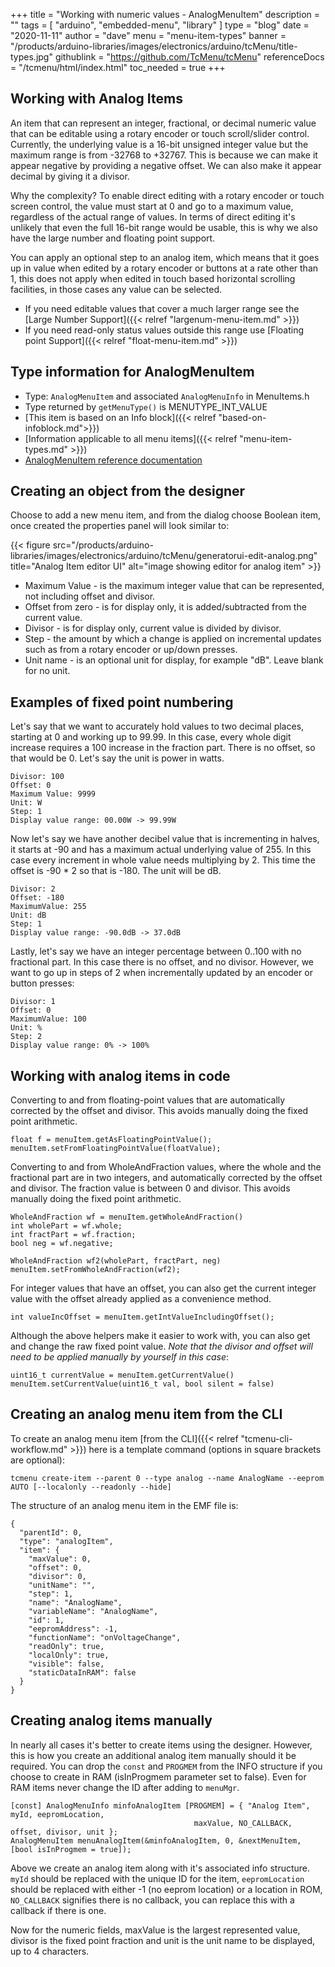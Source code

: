 +++
title = "Working with numeric values - AnalogMenuItem"
description = ""
tags = [ "arduino", "embedded-menu", "library" ]
type = "blog"
date = "2020-11-11"
author =  "dave"
menu = "menu-item-types"
banner = "/products/arduino-libraries/images/electronics/arduino/tcMenu/title-types.jpg"
githublink = "https://github.com/TcMenu/tcMenu"
referenceDocs = "/tcmenu/html/index.html"
toc_needed = true
+++

## Working with Analog Items

An item that can represent an integer, fractional, or decimal numeric value that can be editable using a rotary encoder or touch scroll/slider control. Currently, the underlying value is a 16-bit unsigned integer value but the maximum range is from -32768 to +32767. This is because we can make it appear negative by providing a negative offset. We can also make it appear decimal by giving it a divisor.

Why the complexity? To enable direct editing with a rotary encoder or touch screen control, the value must start at 0 and go to a maximum value, regardless of the actual range of values. In terms of direct editing it's unlikely that even the full 16-bit range would be usable, this is why we also have the large number and floating point support.

You can apply an optional step to an analog item, which means that it goes up in value when edited by a rotary encoder or buttons at a rate other than 1, this does not apply when edited in touch based horizontal scrolling facilities, in those cases any value can be selected.

* If you need editable values that cover a much larger range see the [Large Number Support]({{< relref "largenum-menu-item.md" >}})
* If you need read-only status values outside this range use [Floating point Support]({{< relref "float-menu-item.md" >}}) 

## Type information for AnalogMenuItem

* Type: `AnalogMenuItem` and associated `AnalogMenuInfo` in MenuItems.h
* Type returned by `getMenuType()` is MENUTYPE_INT_VALUE
* [This item is based on an Info block]({{< relref "based-on-infoblock.md">}})
* [Information applicable to all menu items]({{< relref "menu-item-types.md" >}})
* [AnalogMenuItem reference documentation](https://www.thecoderscorner.com/ref-docs/tcmenu/html/class_analog_menu_item.html) 

## Creating an object from the designer

Choose to add a new menu item, and from the dialog choose Boolean item, once created the properties panel will look similar to:

{{< figure src="/products/arduino-libraries/images/electronics/arduino/tcMenu/generatorui-edit-analog.png" title="Analog Item editor UI" alt="image showing editor for analog item" >}}

* Maximum Value - is the maximum integer value that can be represented, not including offset and divisor.
* Offset from zero - is for display only, it is added/subtracted from the current value.
* Divisor - is for display only, current value is divided by divisor.
* Step - the amount by which a change is applied on incremental updates such as from a rotary encoder or up/down presses.
* Unit name - is an optional unit for display, for example "dB". Leave blank for no unit.

## Examples of fixed point numbering

Let's say that we want to accurately hold values to two decimal places, starting at 0 and working up to 99.99. In this case, every whole digit increase requires a 100 increase in the fraction part. There is no offset, so that would be 0. Let's say the unit is power in watts.

    Divisor: 100
    Offset: 0
    Maximum Value: 9999
    Unit: W
    Step: 1
    Display value range: 00.00W -> 99.99W

Now let's say we have another decibel value that is incrementing in halves, it starts at -90 and has a maximum actual underlying value of 255. In this case every increment in whole value needs multiplying by 2. This time the offset is -90 * 2 so that is -180. The unit will be dB.

    Divisor: 2
    Offset: -180
    MaximumValue: 255 
    Unit: dB
    Step: 1
    Display value range: -90.0dB -> 37.0dB

Lastly, let's say we have an integer percentage between 0..100 with no fractional part. In this case there is no offset, and no divisor. However, we want to go up in steps of 2 when incrementally updated by an encoder or button presses:

    Divisor: 1
    Offset: 0
    MaximumValue: 100
    Unit: %
    Step: 2
    Display value range: 0% -> 100%

## Working with analog items in code

Converting to and from floating-point values that are automatically corrected by the offset and divisor. This avoids manually doing the fixed point arithmetic.

    float f = menuItem.getAsFloatingPointValue();
    menuItem.setFromFloatingPointValue(floatValue);

Converting to and from WholeAndFraction values, where the whole and the fractional part are in two integers, and automatically corrected by the offset and divisor. The fraction value is between 0 and divisor. This avoids manually doing the fixed point arithmetic.
 
    WholeAndFraction wf = menuItem.getWholeAndFraction()
    int wholePart = wf.whole;
    int fractPart = wf.fraction;
    bool neg = wf.negative;
    
    WholeAndFraction wf2(wholePart, fractPart, neg)
    menuItem.setFromWholeAndFraction(wf2);

For integer values that have an offset, you can also get the current integer value with the offset already applied as a convenience method.

    int valueIncOffset = menuItem.getIntValueIncludingOffset();

Although the above helpers make it easier to work with, you can also get and change the raw fixed point value. *Note that the divisor and offset will need to be applied manually by yourself in this case*:

    uint16_t currentValue = menuItem.getCurrentValue()
    menuItem.setCurrentValue(uint16_t val, bool silent = false)

## Creating an analog menu item from the CLI

To create an analog menu item [from the CLI]({{< relref "tcmenu-cli-workflow.md" >}}) here is a template command (options in square brackets are optional):

    tcmenu create-item --parent 0 --type analog --name AnalogName --eeprom AUTO [--localonly --readonly --hide]

The structure of an analog menu item in the EMF file is:

    {
      "parentId": 0,
      "type": "analogItem",
      "item": {
        "maxValue": 0,
        "offset": 0,
        "divisor": 0,
        "unitName": "",
        "step": 1,
        "name": "AnalogName",
        "variableName": "AnalogName",
        "id": 1,
        "eepromAddress": -1,
        "functionName": "onVoltageChange",
        "readOnly": true,
        "localOnly": true,
        "visible": false,
        "staticDataInRAM": false
      }
    }

## Creating analog items manually

In nearly all cases it's better to create items using the designer. However, this is how you create an additional analog item manually should it be required. You can drop the `const` and `PROGMEM` from the INFO structure if you choose to create in RAM (isInProgmem parameter set to false). Even for RAM items never change the ID after adding to `menuMgr`.

    [const] AnalogMenuInfo minfoAnalogItem [PROGMEM] = { "Analog Item", myId, eepromLocation,
                                             maxValue, NO_CALLBACK, offset, divisor, unit };
    AnalogMenuItem menuAnalogItem(&minfoAnalogItem, 0, &nextMenuItem, [bool isInProgmem = true]);

Above we create an analog item along with it's associated info structure. `myId` should be replaced with the unique ID for the item, `eepromLocation` should be replaced with either -1 (no eeprom location) or a location in ROM, `NO_CALLBACK` signifies there is no callback, you can replace this with a callback if there is one.

Now for the numeric fields, maxValue is the largest represented value, divisor is the fixed point fraction and unit is the unit name to be displayed, up to 4 characters. 
